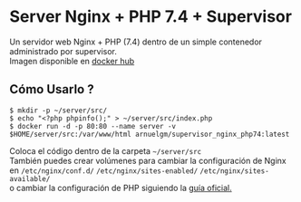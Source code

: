 # Server Nginx + PHP 7.4 + Supervisor

Un servidor web Nginx + PHP (7.4) dentro de un simple contenedor administrado por supervisor.    
Imagen disponible en [docker hub](https://hub.docker.com/repository/docker/arnuelgm/supervisor_nginx_php74)

## Cómo Usarlo ?

```
$ mkdir -p ~/server/src/
$ echo "<?php phpinfo();" > ~/server/src/index.php
$ docker run -d -p 80:80 --name server -v $HOME/server/src:/var/www/html arnuelgm/supervisor_nginx_php74:latest
```

Coloca el código dentro de la carpeta `~/server/src`  
También puedes crear volúmenes para cambiar la configuración de Nginx en `/etc/nginx/conf.d/` `/etc/nginx/sites-enabled/` `/etc/nginx/sites-available/`    
o cambiar la configuración de PHP siguiendo la [guía oficial.](https://hub.docker.com/_/php) 
